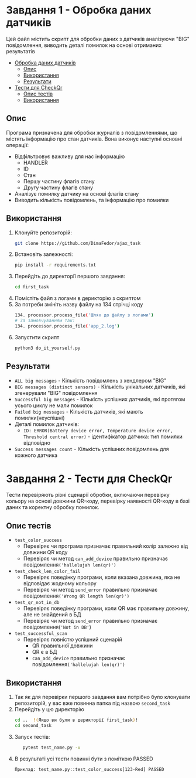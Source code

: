 # Завдання 1 - Обробка даних датчиків
Цей файл містить скрипт для обробки даних з датчиків аналізуючи "BIG" повідомлення, виводить деталі помилок на основі отриманих результатів
- [Обробка даних датчиків](#завдання-1---обробка-даних-сенсорів])
  - [Опис](#опис)
  - [Використання](#використання)
  - [Результати](#результати)
- [Тести для CheckQr](#завдання-2-)
  - [Опис тестів](#опис-тестів)
  - [Використання](#використання-)
## Опис
Програма призначена для обробки журналів з повідомленнями, що містять інформацію про стан датчиків. Вона виконує наступні основні операції:
- Відфільтровує важливу для нас інформацію
  - HANDLER 
  - ID 
  - Стан
  - Першу частину флагів стану
  - Другу частину флагів стану
- Аналізує помилку датчику на основі флагів стану
- Виводить кількість повідомлень, та інформацію про помилки
## Використання
1. Клонуйте репозиторій:
   ```bash
   git clone https://github.com/DimaFedor/ajax_task
   ```
2. Встановіть залежності:
   ```bash
   pip install -r requirements.txt
   ```
3. Перейдіть до директорії першого завдання:
   ```bash
   cd first_task
   ```
4. Помістіть файл з логами в дерикторію з скриптом
5. За потреби змініть назву файлу на 134 стрічці коду
    ```bash
   134. processor.process_file('Шлях до файлу з логами')
   # За замовчуванням так:
   134. processor.process_file('app_2.log')
   ```
6. Запустити скрипт
    ```bash
   python3 do_it_yourself.py
   ```
## Результати
- `ALL big messages` - Кількість повідомлень з хендлером "BIG"
- `BIG messages (distinct sensors)` - Кількість унікальних датчиків, які згенерували "BIG" повідомлення
- `Successful big messages` - Кількість успішних датчиків, які протягом усього циклу не мали помилок
- `Failed big messages` - Кількість датчиків, які мають помилки(неуспішні)
- Деталі помилок датчиків:
  - `ID: ERROR(Battery device error, Temperature device error, Threshold central error)` - ідентифікатор датчика: тип помилки відповідно
- `Success messages count` - Кількість успішних повідомлень для кожного датчика 


# Завдання 2 - Тести для CheckQr
Тести перевіряють різні сценарії обробки, включаючи перевірку кольору на основі довжини QR-коду, перевірку наявності QR-коду в базі даних та коректну обробку помилок.
## Опис тестів
- `test_color_success`
  - Перевіряє чи програма призначає правильний колір залежно від довжини QR коду
  - Перевіряє чи метод `can_add_device` правильно призначає повідомлення`('hallelujah len(qr)')`
- `test_check_len_color_fail`
  - Перевіряє поведінку програми, коли вказана довжина, яка не відповідає жодному кольору
  - Перевіряє чи метод `send_error` правильно призначає повідомлення`('Wrong QR length len(qr)')`
- `test_qr_not_in_db`
  - Перевіряє поведінку програми, коли QR має правильну довжину, але не знайдений в БД 
  - Перевіряє чи метод `send_error` правильно призначає повідомлення(`'Not in DB'`)
- `test_successful_scan` 
  - Перевіряє повністю успішний сценарій
    - QR правильної довжини
    - QR є в БД 
    - `can_add_device` правильно призначає повідомлення`('hallelujah len(qr)')`
## Використання 
1. Так як для перевірки першого завдання вам потрібно було клонувати репозиторій, у вас вже повинна папка під назвою `second_task`
2. Перейдіть у цю директорію
    ```bash
   cd ..  !(Якщо ви були в дерикторії first_task)!
   cd second_task
   ```
3. Запуск тестів:
     ```bash
        pytest test_name.py -v 
    ```
4. В результаті усі тести повинні бути з поміткою PASSED
    ```
   Приклад: test_name.py::test_color_success[123-Red] PASSED

   ```
